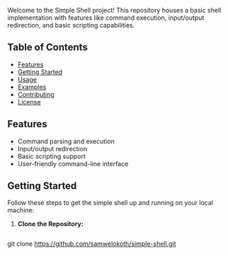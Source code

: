 Welcome to the Simple Shell project! This repository houses a basic shell implementation with features like command execution, input/output redirection, and basic scripting capabilities.

## Table of Contents

- [Features](#features)
- [Getting Started](#getting-started)
- [Usage](#usage)
- [Examples](#examples)
- [Contributing](#contributing)
- [License](#license)

## Features

- Command parsing and execution
- Input/output redirection
- Basic scripting support
- User-friendly command-line interface

## Getting Started

Follow these steps to get the simple shell up and running on your local machine:

1. **Clone the Repository:**
   ```bash
git clone https://github.com/samwelokoth/simple-shell.git

